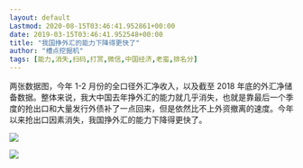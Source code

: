 ```yaml
---
layout: default
Lastmod: 2020-08-15T03:46:41.952861+00:00
date: 2019-03-15T03:46:41.952548+00:00
title: "我国挣外汇的能力下降得更快了"
author: "槽点挖掘机"
tags: [能力,消失,扫码,打赏,微信,中国经济,老蛮,排名分]
---
```


两张数据图，今年 1-2 月份的全口径外汇净收入，以及截至 2018 年底的外汇净储备数据。整体来说，我大中国去年挣外汇的能力就几乎消失，也就是靠最后一个季度的抢出口和大量发行外债补了一点回来，但是依然比不上外资撤离的速度。今年以来抢出口因素消失，我国挣外汇的能力下降得更快了。



![](https://images.weserv.nl/?url=https%3A//ressrc.com/wp-content/uploads/2019/03/20190329215437.jpg)


![](https://images.weserv.nl/?url=https%3A//ressrc.com/wp-content/uploads/2019/03/20190329215359.jpg)
